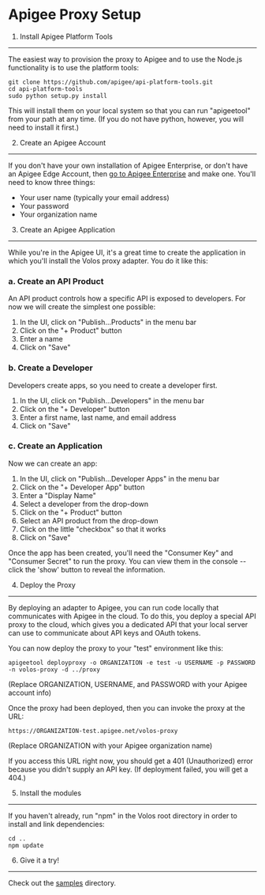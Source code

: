 Apigee Proxy Setup
==================

1. Install Apigee Platform Tools
--------------------------------
The easiest way to provision the proxy to Apigee and to use the Node.js functionality is to use the
platform tools:

    git clone https://github.com/apigee/api-platform-tools.git
    cd api-platform-tools
    sudo python setup.py install

This will install them on your local system so that you can run "apigeetool" from your path at any time. 
(If you do not have python, however, you will need to install it first.)

2. Create an Apigee Account
---------------------------
If you don't have your own installation of Apigee Enterprise, or don't have an Apigee Edge Account, 
then [go to Apigee Enterprise](http://enterprise.apigee.com) and make one. You'll need to know three things:

* Your user name (typically your email address)
* Your password
* Your organization name

3. Create an Apigee Application
-------------------------------
While you're in the Apigee UI, it's a great time to create the application in which you'll install the Volos proxy 
adapter. You do it like this:

### a. Create an API Product

An API product controls how a specific API is exposed to developers. For now we will create the simplest one possible:

1. In the UI, click on "Publish...Products" in the menu bar
2. Click on the "+ Product" button
3. Enter a name
4. Click on "Save"

### b. Create a Developer

Developers create apps, so you need to create a developer first.

1. In the UI, click on "Publish...Developers" in the menu bar
2. Click on the "+ Developer" button
3. Enter a first name, last name, and email address
4. Click on "Save"

### c. Create an Application

Now we can create an app:

1. In the UI, click on "Publish...Developer Apps" in the menu bar
2. Click on the "+ Developer App" button
3. Enter a "Display Name"
4. Select a developer from the drop-down
5. Click on the "+ Product" button
6. Select an API product from the drop-down
7. Click on the little "checkbox" so that it works
8. Click on "Save"

Once the app has been created, you'll need the "Consumer Key" and "Consumer Secret" to run the proxy. You can view them 
in the console -- click the 'show' button to reveal the information.

4. Deploy the Proxy
-------------------

By deploying an adapter to Apigee, you can run code locally that communicates with Apigee in the cloud. To do this, you 
deploy a special API proxy to the cloud, which gives you a dedicated API that your local server can use to communicate 
about API keys and OAuth tokens.

You can now deploy the proxy to your "test" environment like this:

    apigeetool deployproxy -o ORGANIZATION -e test -u USERNAME -p PASSWORD -n volos-proxy -d ../proxy

(Replace ORGANIZATION, USERNAME, and PASSWORD with your Apigee account info)

Once the proxy had been deployed, then you can invoke the proxy at the URL:

    https://ORGANIZATION-test.apigee.net/volos-proxy
    
(Replace ORGANIZATION with your Apigee organization name)

If you access this URL right now, you should get a 401 (Unauthorized) error because you didn't
supply an API key. (If deployment failed, you will get a 404.)

5. Install the modules
----------------------
If you haven't already, run "npm" in the Volos root directory in order to install and link dependencies:

    cd ..
    npm update

6. Give it a try!
-----------------
Check out the [samples](../samples) directory.
